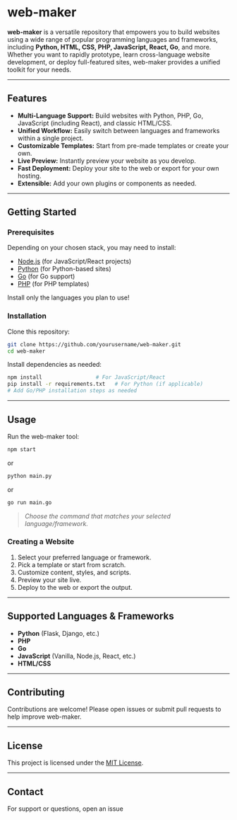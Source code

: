 # web-maker

**web-maker** is a versatile repository that empowers you to build websites using a wide range of popular programming languages and frameworks, including **Python, HTML, CSS, PHP, JavaScript, React, Go**, and more. Whether you want to rapidly prototype, learn cross-language website development, or deploy full-featured sites, web-maker provides a unified toolkit for your needs.

---

## Features

- **Multi-Language Support:** Build websites with Python, PHP, Go, JavaScript (including React), and classic HTML/CSS.
- **Unified Workflow:** Easily switch between languages and frameworks within a single project.
- **Customizable Templates:** Start from pre-made templates or create your own.
- **Live Preview:** Instantly preview your website as you develop.
- **Fast Deployment:** Deploy your site to the web or export for your own hosting.
- **Extensible:** Add your own plugins or components as needed.

---

## Getting Started

### Prerequisites

Depending on your chosen stack, you may need to install:

- [Node.js](https://nodejs.org/) (for JavaScript/React projects)
- [Python](https://python.org/) (for Python-based sites)
- [Go](https://golang.org/) (for Go support)
- [PHP](https://www.php.net/) (for PHP templates)

Install only the languages you plan to use!

### Installation

Clone this repository:

```bash
git clone https://github.com/yourusername/web-maker.git
cd web-maker
```

Install dependencies as needed:

```bash
npm install                 # For JavaScript/React
pip install -r requirements.txt   # For Python (if applicable)
# Add Go/PHP installation steps as needed
```

---

## Usage

Run the web-maker tool:

```bash
npm start
```
or
```bash
python main.py
```
or
```bash
go run main.go
```

> _Choose the command that matches your selected language/framework._

### Creating a Website

1. Select your preferred language or framework.
2. Pick a template or start from scratch.
3. Customize content, styles, and scripts.
4. Preview your site live.
5. Deploy to the web or export the output.

---

## Supported Languages & Frameworks

- **Python** (Flask, Django, etc.)
- **PHP**
- **Go**
- **JavaScript** (Vanilla, Node.js, React, etc.)
- **HTML/CSS**

---

## Contributing

Contributions are welcome! Please open issues or submit pull requests to help improve web-maker.

---

## License

This project is licensed under the [MIT License](LICENSE).

---

## Contact

For support or questions, open an issue

